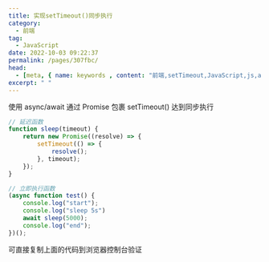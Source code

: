 ```yaml
---
title: 实现setTimeout()同步执行
category: 
  - 前端
tag: 
  - JavaScript
date: 2022-10-03 09:22:37
permalink: /pages/307fbc/
head:
  - [meta, { name: keywords , content: "前端,setTimeout,JavaScript,js,async,await,Promise" }]
excerpt: " "
---
```




使用 async/await 通过 Promise 包裹 setTimeout() 达到同步执行

```javascript
// 延迟函数
function sleep(timeout) {
    return new Promise((resolve) => {
        setTimeout(() => {
            resolve();
        }, timeout);
    });
}

// 立即执行函数
(async function test() {
    console.log("start");
    console.log("sleep 5s")
    await sleep(5000);
    console.log("end");
})();
```

可直接复制上面的代码到浏览器控制台验证
